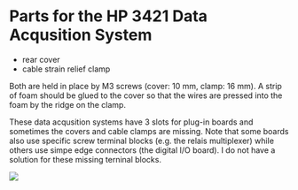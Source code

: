 <h1>Parts for the HP 3421 Data Acqusition System</h1>
<ul>
  <li>rear cover</li>
  <li>cable strain relief clamp</li>
</ul>
Both are held in place by M3 screws (cover: 10 mm, clamp: 16 mm). A strip of foam should be glued to the cover so that the wires are pressed into the foam by the ridge on the clamp.


These data acqusition systems have 3 slots for plug-in boards and sometimes the covers and cable clamps are missing.
Note that some boards also use specific screw terminal blocks (e.g. the relais multiplexer) while others use simpe edge connectors (the digital I/O board). I do not have a solution for these missing terninal blocks.

<image src="https://github.com/MartinHepperle/HP-ReproParts/blob/master/HP3421/HP-3421-cover-and-clamp.jpg"></image>
